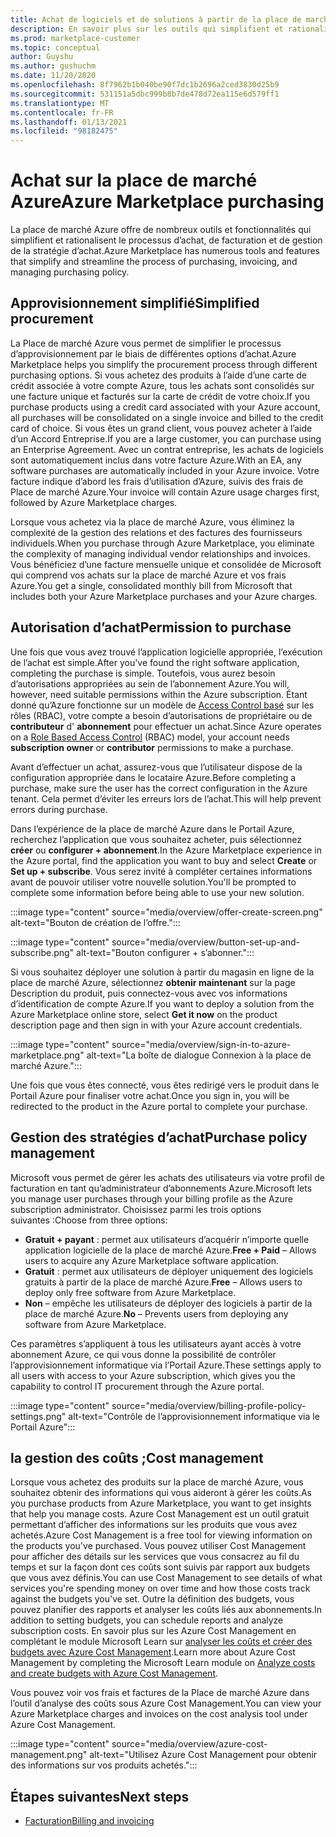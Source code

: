 ```yaml
---
title: Achat de logiciels et de solutions à partir de la place de marché Azure
description: En savoir plus sur les outils qui simplifient et rationalisent l’achat et la gestion de logiciels dans la place de marché Azure.
ms.prod: marketplace-customer
ms.topic: conceptual
author: Guyshu
ms.author: gushuchm
ms.date: 11/20/2020
ms.openlocfilehash: 8f7962b1b040be90f7dc1b2696a2ced3830d25b9
ms.sourcegitcommit: 531151a5dbc999b8b7de478d72ea115e6d579ff1
ms.translationtype: MT
ms.contentlocale: fr-FR
ms.lasthandoff: 01/13/2021
ms.locfileid: "98182475"
---
```

# <a name="azure-marketplace-purchasing"></a><span data-ttu-id="b93a5-103">Achat sur la place de marché Azure</span><span class="sxs-lookup"><span data-stu-id="b93a5-103">Azure Marketplace purchasing</span></span>

<span data-ttu-id="b93a5-104">La place de marché Azure offre de nombreux outils et fonctionnalités qui simplifient et rationalisent le processus d’achat, de facturation et de gestion de la stratégie d’achat.</span><span class="sxs-lookup"><span data-stu-id="b93a5-104">Azure Marketplace has numerous tools and features that simplify and streamline the process of purchasing, invoicing, and managing purchasing policy.</span></span>

## <a name="simplified-procurement"></a><span data-ttu-id="b93a5-105">Approvisionnement simplifié</span><span class="sxs-lookup"><span data-stu-id="b93a5-105">Simplified procurement</span></span>

<span data-ttu-id="b93a5-106">La Place de marché Azure vous permet de simplifier le processus d’approvisionnement par le biais de différentes options d’achat.</span><span class="sxs-lookup"><span data-stu-id="b93a5-106">Azure Marketplace helps you simplify the procurement process through different purchasing options.</span></span> <span data-ttu-id="b93a5-107">Si vous achetez des produits à l’aide d’une carte de crédit associée à votre compte Azure, tous les achats sont consolidés sur une facture unique et facturés sur la carte de crédit de votre choix.</span><span class="sxs-lookup"><span data-stu-id="b93a5-107">If you purchase products using a credit card associated with your Azure account, all purchases will be consolidated on a single invoice and billed to the credit card of choice.</span></span> <span data-ttu-id="b93a5-108">Si vous êtes un grand client, vous pouvez acheter à l’aide d’un Accord Entreprise.</span><span class="sxs-lookup"><span data-stu-id="b93a5-108">If you are a large customer, you can purchase using an Enterprise Agreement.</span></span> <span data-ttu-id="b93a5-109">Avec un contrat entreprise, les achats de logiciels sont automatiquement inclus dans votre facture Azure.</span><span class="sxs-lookup"><span data-stu-id="b93a5-109">With an EA, any software purchases are automatically included in your Azure invoice.</span></span> <span data-ttu-id="b93a5-110">Votre facture indique d’abord les frais d’utilisation d’Azure, suivis des frais de Place de marché Azure.</span><span class="sxs-lookup"><span data-stu-id="b93a5-110">Your invoice will contain Azure usage charges first, followed by Azure Marketplace charges.</span></span>

<span data-ttu-id="b93a5-111">Lorsque vous achetez via la place de marché Azure, vous éliminez la complexité de la gestion des relations et des factures des fournisseurs individuels.</span><span class="sxs-lookup"><span data-stu-id="b93a5-111">When you purchase through Azure Marketplace, you eliminate the complexity of managing individual vendor relationships and invoices.</span></span> <span data-ttu-id="b93a5-112">Vous bénéficiez d’une facture mensuelle unique et consolidée de Microsoft qui comprend vos achats sur la place de marché Azure et vos frais Azure.</span><span class="sxs-lookup"><span data-stu-id="b93a5-112">You get a single, consolidated monthly bill from Microsoft that includes both your Azure Marketplace purchases and your Azure charges.</span></span>

## <a name="permission-to-purchase"></a><span data-ttu-id="b93a5-113">Autorisation d’achat</span><span class="sxs-lookup"><span data-stu-id="b93a5-113">Permission to purchase</span></span>

<span data-ttu-id="b93a5-114">Une fois que vous avez trouvé l’application logicielle appropriée, l’exécution de l’achat est simple.</span><span class="sxs-lookup"><span data-stu-id="b93a5-114">After you've found the right software application, completing the purchase is simple.</span></span> <span data-ttu-id="b93a5-115">Toutefois, vous aurez besoin d’autorisations appropriées au sein de l’abonnement Azure.</span><span class="sxs-lookup"><span data-stu-id="b93a5-115">You will, however, need suitable permissions within the Azure subscription.</span></span> <span data-ttu-id="b93a5-116">Étant donné qu’Azure fonctionne sur un modèle de [Access Control basé](/azure/role-based-access-control/overview) sur les rôles (RBAC), votre compte a besoin d’autorisations de propriétaire ou de **contributeur** d' **abonnement** pour effectuer un achat.</span><span class="sxs-lookup"><span data-stu-id="b93a5-116">Since Azure operates on a [Role Based Access Control](/azure/role-based-access-control/overview) (RBAC) model, your account needs **subscription owner** or **contributor** permissions to make a purchase.</span></span>

<span data-ttu-id="b93a5-117">Avant d’effectuer un achat, assurez-vous que l’utilisateur dispose de la configuration appropriée dans le locataire Azure.</span><span class="sxs-lookup"><span data-stu-id="b93a5-117">Before completing a purchase, make sure the user has the correct configuration in the Azure tenant.</span></span> <span data-ttu-id="b93a5-118">Cela permet d’éviter les erreurs lors de l’achat.</span><span class="sxs-lookup"><span data-stu-id="b93a5-118">This will help prevent errors during purchase.</span></span>

<span data-ttu-id="b93a5-119">Dans l’expérience de la place de marché Azure dans le Portail Azure, recherchez l’application que vous souhaitez acheter, puis sélectionnez **créer** ou **configurer + abonnement**.</span><span class="sxs-lookup"><span data-stu-id="b93a5-119">In the Azure Marketplace experience in the Azure portal, find the application you want to buy and select **Create** or **Set up + subscribe**.</span></span> <span data-ttu-id="b93a5-120">Vous serez invité à compléter certaines informations avant de pouvoir utiliser votre nouvelle solution.</span><span class="sxs-lookup"><span data-stu-id="b93a5-120">You'll be prompted to complete some information before being able to use your new solution.</span></span>

:::image type="content" source="media/overview/offer-create-screen.png" alt-text="Bouton de création de l’offre.":::

:::image type="content" source="media/overview/button-set-up-and-subscribe.png" alt-text="Bouton configurer + s’abonner.":::

<span data-ttu-id="b93a5-123">Si vous souhaitez déployer une solution à partir du magasin en ligne de la place de marché Azure, sélectionnez **obtenir maintenant** sur la page Description du produit, puis connectez-vous avec vos informations d’identification de compte Azure.</span><span class="sxs-lookup"><span data-stu-id="b93a5-123">If you want to deploy a solution from the Azure Marketplace online store, select **Get it now** on the product description page and then sign in with your Azure account credentials.</span></span>

:::image type="content" source="media/overview/sign-in-to-azure-marketplace.png" alt-text="La boîte de dialogue Connexion à la place de marché Azure.":::

<span data-ttu-id="b93a5-125">Une fois que vous êtes connecté, vous êtes redirigé vers le produit dans le Portail Azure pour finaliser votre achat.</span><span class="sxs-lookup"><span data-stu-id="b93a5-125">Once you sign in, you will be redirected to the product in the Azure portal to complete your purchase.</span></span>

## <a name="purchase-policy-management"></a><span data-ttu-id="b93a5-126">Gestion des stratégies d’achat</span><span class="sxs-lookup"><span data-stu-id="b93a5-126">Purchase policy management</span></span>

<span data-ttu-id="b93a5-127">Microsoft vous permet de gérer les achats des utilisateurs via votre profil de facturation en tant qu’administrateur d’abonnements Azure.</span><span class="sxs-lookup"><span data-stu-id="b93a5-127">Microsoft lets you manage user purchases through your billing profile as the Azure subscription administrator.</span></span> <span data-ttu-id="b93a5-128">Choisissez parmi les trois options suivantes :</span><span class="sxs-lookup"><span data-stu-id="b93a5-128">Choose from three options:</span></span>

- <span data-ttu-id="b93a5-129">**Gratuit + payant** : permet aux utilisateurs d’acquérir n’importe quelle application logicielle de la place de marché Azure.</span><span class="sxs-lookup"><span data-stu-id="b93a5-129">**Free + Paid** – Allows users to acquire any Azure Marketplace software application.</span></span>
- <span data-ttu-id="b93a5-130">**Gratuit** : permet aux utilisateurs de déployer uniquement des logiciels gratuits à partir de la place de marché Azure.</span><span class="sxs-lookup"><span data-stu-id="b93a5-130">**Free** – Allows users to deploy only free software from Azure Marketplace.</span></span>
- <span data-ttu-id="b93a5-131">**Non** – empêche les utilisateurs de déployer des logiciels à partir de la place de marché Azure.</span><span class="sxs-lookup"><span data-stu-id="b93a5-131">**No** – Prevents users from deploying any software from Azure Marketplace.</span></span>

<span data-ttu-id="b93a5-132">Ces paramètres s’appliquent à tous les utilisateurs ayant accès à votre abonnement Azure, ce qui vous donne la possibilité de contrôler l’approvisionnement informatique via l’Portail Azure.</span><span class="sxs-lookup"><span data-stu-id="b93a5-132">These settings apply to all users with access to your Azure subscription, which gives you the capability to control IT procurement through the Azure portal.</span></span>

:::image type="content" source="media/overview/billing-profile-policy-settings.png" alt-text="Contrôle de l’approvisionnement informatique via le Portail Azure":::

## <a name="cost-management"></a><span data-ttu-id="b93a5-134">la gestion des coûts ;</span><span class="sxs-lookup"><span data-stu-id="b93a5-134">Cost management</span></span>

<span data-ttu-id="b93a5-135">Lorsque vous achetez des produits sur la place de marché Azure, vous souhaitez obtenir des informations qui vous aideront à gérer les coûts.</span><span class="sxs-lookup"><span data-stu-id="b93a5-135">As you purchase products from Azure Marketplace, you want to get insights that help you manage costs.</span></span> <span data-ttu-id="b93a5-136">Azure Cost Management est un outil gratuit permettant d’afficher des informations sur les produits que vous avez achetés.</span><span class="sxs-lookup"><span data-stu-id="b93a5-136">Azure Cost Management is a free tool for viewing information on the products you've purchased.</span></span> <span data-ttu-id="b93a5-137">Vous pouvez utiliser Cost Management pour afficher des détails sur les services que vous consacrez au fil du temps et sur la façon dont ces coûts sont suivis par rapport aux budgets que vous avez définis.</span><span class="sxs-lookup"><span data-stu-id="b93a5-137">You can use Cost Management to see details of what services you're spending money on over time and how those costs track against the budgets you've set.</span></span> <span data-ttu-id="b93a5-138">Outre la définition des budgets, vous pouvez planifier des rapports et analyser les coûts liés aux abonnements.</span><span class="sxs-lookup"><span data-stu-id="b93a5-138">In addition to setting budgets, you can schedule reports and analyze subscription costs.</span></span> <span data-ttu-id="b93a5-139">En savoir plus sur les Azure Cost Management en complétant le module Microsoft Learn sur [analyser les coûts et créer des budgets avec Azure Cost Management](/learn/modules/analyze-costs-create-budgets-azure-cost-management/).</span><span class="sxs-lookup"><span data-stu-id="b93a5-139">Learn more about Azure Cost Management by completing the Microsoft Learn module on [Analyze costs and create budgets with Azure Cost Management](/learn/modules/analyze-costs-create-budgets-azure-cost-management/).</span></span>

<span data-ttu-id="b93a5-140">Vous pouvez voir vos frais et factures de la Place de marché Azure dans l’outil d’analyse des coûts sous Azure Cost Management.</span><span class="sxs-lookup"><span data-stu-id="b93a5-140">You can view your Azure Marketplace charges and invoices on the cost analysis tool under Azure Cost Management.</span></span>

:::image type="content" source="media/overview/azure-cost-management.png" alt-text="Utilisez Azure Cost Management pour obtenir des informations sur vos produits achetés.":::

## <a name="next-steps"></a><span data-ttu-id="b93a5-142">Étapes suivantes</span><span class="sxs-lookup"><span data-stu-id="b93a5-142">Next steps</span></span>

- [<span data-ttu-id="b93a5-143">Facturation</span><span class="sxs-lookup"><span data-stu-id="b93a5-143">Billing and invoicing</span></span>](billing-invoicing.md)